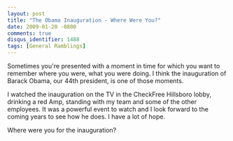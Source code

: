 ```yaml
---
layout: post
title: "The Obama Inauguration - Where Were You?"
date: 2009-01-20 -0800
comments: true
disqus_identifier: 1488
tags: [General Ramblings]
---
```

Sometimes you're presented with a moment in time for which you want to
remember where you were, what you were doing. I think the inauguration
of Barack Obama, our 44th president, is one of those moments.

I watched the inauguration on the TV in the CheckFree Hillsboro lobby,
drinking a red Amp, standing with my team and some of the other
employees. It was a powerful event to watch and I look forward to the
coming years to see how he does. I have a lot of hope.

Where were you for the inauguration?
